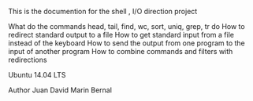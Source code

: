 This is the documention for the  shell , I/O direction project

What do the commands head, tail, find, wc, sort, uniq, grep, tr do
How to redirect standard output to a file
How to get standard input from a file instead of the keyboard
How to send the output from one program to the input of another program
How to combine commands and filters with redirections

 Ubuntu 14.04 LTS

Author
Juan David Marin Bernal